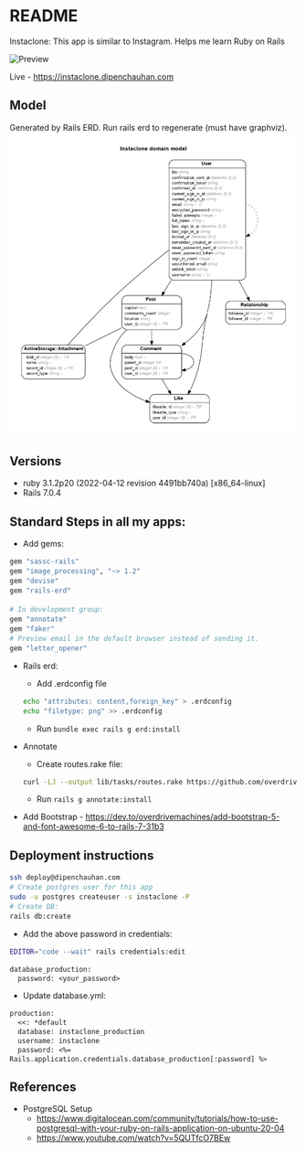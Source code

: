 # README

Instaclone: This app is similar to Instagram. Helps me learn Ruby on Rails

![Preview](preview.png)

Live - https://instaclone.dipenchauhan.com

## Model

Generated by Rails ERD. Run rails erd to regenerate (must have graphviz).
![ERD Diagram](erd.png)

## Versions

- ruby 3.1.2p20 (2022-04-12 revision 4491bb740a) [x86_64-linux]
- Rails 7.0.4

## Standard Steps in all my apps:

- Add gems:

```ruby
gem "sassc-rails"
gem "image_processing", "~> 1.2"
gem "devise"
gem "rails-erd"

# In development group:
gem "annotate"
gem "faker"
# Preview email in the default browser instead of sending it.
gem "letter_opener"
```

- Rails erd:

  - Add .erdconfig file

  ```sh
  echo "attributes: content,foreign_key" > .erdconfig
  echo "filetype: png" >> .erdconfig
  ```

  - Run `bundle exec rails g erd:install`

- Annotate

  - Create routes.rake file:

  ```sh
  curl -LJ --output lib/tasks/routes.rake https://github.com/overdrivemachines/dipen_chauhan/raw/master/lib/tasks/routes.rake
  ```

  - Run `rails g annotate:install`

- Add Bootstrap - https://dev.to/overdrivemachines/add-bootstrap-5-and-font-awesome-6-to-rails-7-31b3

## Deployment instructions

```sh
ssh deploy@dipenchauhan.com
# Create postgres user for this app
sudo -u postgres createuser -s instaclone -P
# Create DB:
rails db:create
```
- Add the above password in credentials:
```sh
EDITOR="code --wait" rails credentials:edit
```
```
database_production:
  password: <your_password>
```
- Update database.yml:
```
production:
  <<: *default
  database: instaclone_production
  username: instaclone
  password: <%= Rails.application.credentials.database_production[:password] %>
```

## References

- PostgreSQL Setup
  - https://www.digitalocean.com/community/tutorials/how-to-use-postgresql-with-your-ruby-on-rails-application-on-ubuntu-20-04
  - https://www.youtube.com/watch?v=5QUTfcO7BEw
